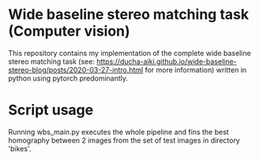 # Wide baseline stereo matching task (Computer vision)
This repository contains my implementation of the complete wide baseline stereo matching task (see: https://ducha-aiki.github.io/wide-baseline-stereo-blog/posts/2020-03-27-intro.html for more information) written in python using pytorch predominantly.

# Script usage
Running wbs_main.py executes the whole pipeline and fins the best homography between 2 images from the set of test images in directory 'bikes'. 
